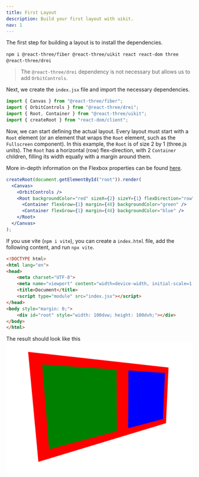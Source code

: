 ```yaml
---
title: First Layout
description: Build your first layout with uikit.
nav: 1
---
```


The first step for building a layout is to install the dependencies.

`npm i @react-three/fiber @react-three/uikit react react-dom three @react-three/drei`

> The `@react-three/drei` dependency is not necessary but allows us to add `OrbitControls`.

Next, we create the `index.jsx` file and import the necessary dependencies.

```jsx
import { Canvas } from "@react-three/fiber";
import { OrbitControls } from "@react-three/drei";
import { Root, Container } from "@react-three/uikit";
import { createRoot } from "react-dom/client";
```

Now, we can start defining the actual layout. Every layout must start with a `Root` element (or an element that wraps the `Root` element, such as the `Fullscreen` component). In this example, the `Root` is of size 2 by 1 (three.js units). The `Root` has a horizontal (row) flex-direction, with 2 `Container` children, filling its width equally with a margin around them.

More in-depth information on the Flexbox properties can be found [here](https://yogalayout.dev/docs/).

```jsx
createRoot(document.getElementById("root")).render(
  <Canvas>
    <OrbitControls />
    <Root backgroundColor="red" sizeX={2} sizeY={1} flexDirection="row">
      <Container flexGrow={1} margin={48} backgroundColor="green" />
      <Container flexGrow={1} margin={48} backgroundColor="blue" />
    </Root>
  </Canvas>
);
```

If you use vite (`npm i vite`), you can create a `index.html` file, add the following content, and run `npx vite`.

```html
<!DOCTYPE html>
<html lang="en">
<head>
    <meta charset="UTF-8">
    <meta name="viewport" content="width=device-width, initial-scale=1.0">
    <title>Document</title>
    <script type="module" src="index.jsx"></script>
</head>
<body style="margin: 0;">
    <div id="root" style="width: 100dvw; height: 100dvh;"></div>
</body>
</html>
```

The result should look like this
![Screenshot of resulting project](./first-layout.png)